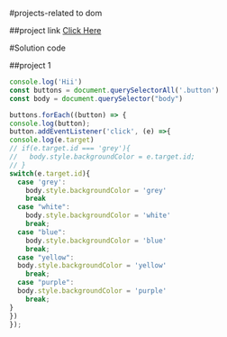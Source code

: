 #projects-related to dom

##project link
[Click Here](https://stackblitz.com/edit/dom-project-chaiaurcode?file=index.html)

#Solution code

##project 1

```javascript
console.log('Hii')
const buttons = document.querySelectorAll('.button')
const body = document.querySelector("body")

buttons.forEach((button) => {
console.log(button);
button.addEventListener('click', (e) =>{
console.log(e.target)
// if(e.target.id === 'grey'){
//   body.style.backgroundColor = e.target.id;
// }
switch(e.target.id){
  case 'grey':
    body.style.backgroundColor = 'grey'
    break
  case "white":
    body.style.backgroundColor = 'white'
    break;
  case "blue":
    body.style.backgroundColor = 'blue'
    break;
  case "yellow": 
  body.style.backgroundColor = 'yellow'
    break;
  case "purple": 
  body.style.backgroundColor = 'purple'
    break;
}
})
});
```